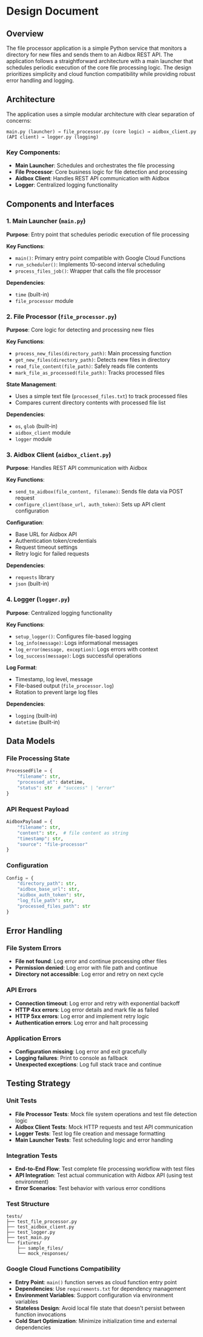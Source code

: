 # Design Document

## Overview

The file processor application is a simple Python service that monitors a directory for new files and sends them to an Aidbox REST API. The application follows a straightforward architecture with a main launcher that schedules periodic execution of the core file processing logic. The design prioritizes simplicity and cloud function compatibility while providing robust error handling and logging.

## Architecture

The application uses a simple modular architecture with clear separation of concerns:

```
main.py (launcher) → file_processor.py (core logic) → aidbox_client.py (API client) → logger.py (logging)
```

### Key Components:

- **Main Launcher**: Schedules and orchestrates the file processing
- **File Processor**: Core business logic for file detection and processing
- **Aidbox Client**: Handles REST API communication with Aidbox
- **Logger**: Centralized logging functionality

## Components and Interfaces

### 1. Main Launcher (`main.py`)

**Purpose**: Entry point that schedules periodic execution of file processing

**Key Functions**:

- `main()`: Primary entry point compatible with Google Cloud Functions
- `run_scheduler()`: Implements 10-second interval scheduling
- `process_files_job()`: Wrapper that calls the file processor

**Dependencies**:

- `time` (built-in)
- `file_processor` module

### 2. File Processor (`file_processor.py`)

**Purpose**: Core logic for detecting and processing new files

**Key Functions**:

- `process_new_files(directory_path)`: Main processing function
- `get_new_files(directory_path)`: Detects new files in directory
- `read_file_content(file_path)`: Safely reads file contents
- `mark_file_as_processed(file_path)`: Tracks processed files

**State Management**:

- Uses a simple text file (`processed_files.txt`) to track processed files
- Compares current directory contents with processed file list

**Dependencies**:

- `os`, `glob` (built-in)
- `aidbox_client` module
- `logger` module

### 3. Aidbox Client (`aidbox_client.py`)

**Purpose**: Handles REST API communication with Aidbox

**Key Functions**:

- `send_to_aidbox(file_content, filename)`: Sends file data via POST request
- `configure_client(base_url, auth_token)`: Sets up API client configuration

**Configuration**:

- Base URL for Aidbox API
- Authentication token/credentials
- Request timeout settings
- Retry logic for failed requests

**Dependencies**:

- `requests` library
- `json` (built-in)

### 4. Logger (`logger.py`)

**Purpose**: Centralized logging functionality

**Key Functions**:

- `setup_logger()`: Configures file-based logging
- `log_info(message)`: Logs informational messages
- `log_error(message, exception)`: Logs errors with context
- `log_success(message)`: Logs successful operations

**Log Format**:

- Timestamp, log level, message
- File-based output (`file_processor.log`)
- Rotation to prevent large log files

**Dependencies**:

- `logging` (built-in)
- `datetime` (built-in)

## Data Models

### File Processing State

```python
ProcessedFile = {
    "filename": str,
    "processed_at": datetime,
    "status": str  # "success" | "error"
}
```

### API Request Payload

```python
AidboxPayload = {
    "filename": str,
    "content": str,  # file content as string
    "timestamp": str,
    "source": "file-processor"
}
```

### Configuration

```python
Config = {
    "directory_path": str,
    "aidbox_base_url": str,
    "aidbox_auth_token": str,
    "log_file_path": str,
    "processed_files_path": str
}
```

## Error Handling

### File System Errors

- **File not found**: Log error and continue processing other files
- **Permission denied**: Log error with file path and continue
- **Directory not accessible**: Log error and retry on next cycle

### API Errors

- **Connection timeout**: Log error and retry with exponential backoff
- **HTTP 4xx errors**: Log error details and mark file as failed
- **HTTP 5xx errors**: Log error and implement retry logic
- **Authentication errors**: Log error and halt processing

### Application Errors

- **Configuration missing**: Log error and exit gracefully
- **Logging failures**: Print to console as fallback
- **Unexpected exceptions**: Log full stack trace and continue

## Testing Strategy

### Unit Tests

- **File Processor Tests**: Mock file system operations and test file detection logic
- **Aidbox Client Tests**: Mock HTTP requests and test API communication
- **Logger Tests**: Test log file creation and message formatting
- **Main Launcher Tests**: Test scheduling logic and error handling

### Integration Tests

- **End-to-End Flow**: Test complete file processing workflow with test files
- **API Integration**: Test actual communication with Aidbox API (using test environment)
- **Error Scenarios**: Test behavior with various error conditions

### Test Structure

```
tests/
├── test_file_processor.py
├── test_aidbox_client.py
├── test_logger.py
├── test_main.py
└── fixtures/
    ├── sample_files/
    └── mock_responses/
```

### Google Cloud Functions Compatibility

- **Entry Point**: `main()` function serves as cloud function entry point
- **Dependencies**: Use `requirements.txt` for dependency management
- **Environment Variables**: Support configuration via environment variables
- **Stateless Design**: Avoid local file state that doesn't persist between function invocations
- **Cold Start Optimization**: Minimize initialization time and external dependencies
